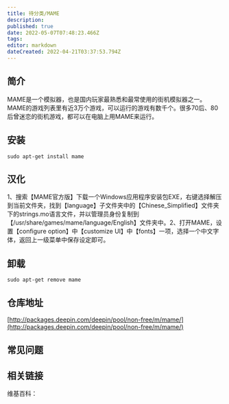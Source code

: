 ```yaml
---
title: 待分类/MAME
description: 
published: true
date: 2022-05-07T07:48:23.466Z
tags: 
editor: markdown
dateCreated: 2022-04-21T03:37:53.794Z
---
```


## 简介

MAME是一个模拟器，也是国内玩家最熟悉和最常使用的街机模拟器之一。MAME的游戏列表里有近3万个游戏，可以运行的游戏有数千个。很多70后、80后曾迷恋的街机游戏，都可以在电脑上用MAME来运行。

## 安装

`sudo apt-get install mame`

## 汉化

1、搜索【MAME官方版】下载一个Windows应用程序安装包EXE，右键选择解压到当前文件夹，找到【language】子文件夹中的【Chinese_Simplified】文件夹下的strings.mo语言文件，并以管理员身份复制到【/usr/share/games/mame/language/English】文件夹中。2、打开MAME，设置【configure option】中【customize UI】中【fonts】一项，选择一个中文字体，返回上一级菜单中保存设定即可。

## 卸载

`sudo apt-get remove mame`

## 仓库地址

[http://packages.deepin.com/deepin/pool/non-free/m/mame/](http://packages.deepin.com/deepin/pool/non-free/m/mame/)


## 常见问题


## 相关链接

维基百科：